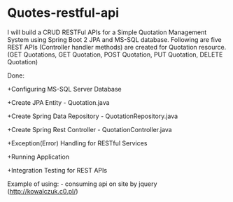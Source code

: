# Quotes-restful-api
I will build a CRUD RESTFul APIs for a Simple Quotation Management System using Spring Boot 2 JPA and MS-SQL database. Following are five REST APIs (Controller handler methods) are created for Quotation resource. (GET Quotations, GET Quotation, POST Quotation, PUT Quotation, DELETE Quotation)

Done:

+Configuring MS-SQL Server Database

+Create JPA Entity - Quotation.java

+Create Spring Data Repository - QuotationRepository.java

+Create Spring Rest Controller - QuotationController.java

+Exception(Error) Handling for RESTful Services

+Running Application

+Integration Testing for REST APIs


Example of using: - consuming api on site by jquery (http://kowalczuk.c0.pl/)
